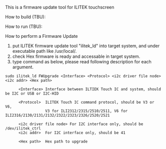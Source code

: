 This is a firmware update tool for ILITEK touchscreen

How to build (TBU):

How to run (TBU):

How to perform a Firmware Update
1. put ILITEK firmware update tool "ilitek_ld" into target system, and under executable path like /usr/local/.
2. check Hex firmware is ready and accessable in target system.
3. type command as below, please read following description for each argument.


```
sudo ilitek_ld FWUpgrade <Interface> <Protocol> <i2c driver file node> <i2c addr> <Hex path>
      
      <Interface> Interface between ILTIEK Touch IC and system, should be I2C or USB or I2C-HID
        
      <Protocol>  ILITEK Touch IC command protocol, should be V3 or V6,
                  V3 for ILI2312/2315/2510/2511, V6 for ILI2316/2130/2131/2132/2322/2323/2326/2520/2521
        
      <i2c driver file node> For I2C interface only, should be /dev/ilitek_ctrl
      <i2c addr>  For I2C interface only, should be 41
      
      <Hex path>  Hex path to upgrade
```
